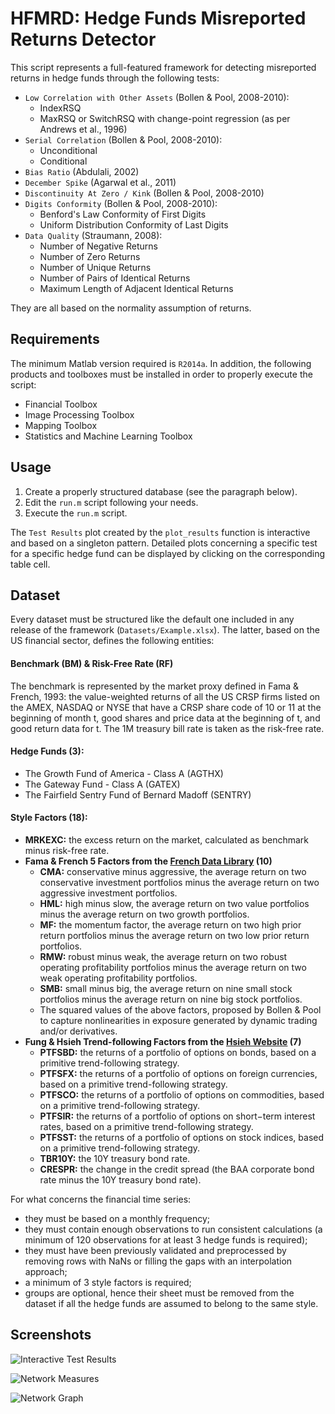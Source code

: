 # HFMRD: Hedge Funds Misreported Returns Detector

This script represents a full-featured framework for detecting misreported returns in hedge funds through the following tests:

* `Low Correlation with Other Assets` (Bollen & Pool, 2008-2010):
  * IndexRSQ
  * MaxRSQ or SwitchRSQ with change-point regression (as per Andrews et al., 1996)
* `Serial Correlation` (Bollen & Pool, 2008-2010):
  * Unconditional
  * Conditional
* `Bias Ratio` (Abdulali, 2002)
* `December Spike` (Agarwal et al., 2011)
* `Discontinuity At Zero / Kink` (Bollen & Pool, 2008-2010)
* `Digits Conformity` (Bollen & Pool, 2008-2010):
  * Benford's Law Conformity of First Digits
  * Uniform Distribution Conformity of Last Digits
* `Data Quality` (Straumann, 2008):
  * Number of Negative Returns
  * Number of Zero Returns
  * Number of Unique Returns
  * Number of Pairs of Identical Returns
  * Maximum Length of Adjacent Identical Returns
  
They are all based on the normality assumption of returns.

## Requirements

The minimum Matlab version required is `R2014a`. In addition, the following products and toolboxes must be installed in order to properly execute the script:

* Financial Toolbox
* Image Processing Toolbox
* Mapping Toolbox
* Statistics and Machine Learning Toolbox

## Usage

1. Create a properly structured database (see the paragraph below).
1. Edit the `run.m` script following your needs.
1. Execute the `run.m` script.

The `Test Results` plot created by the `plot_results` function is interactive and based on a singleton pattern. Detailed plots concerning a specific test for a specific hedge fund can be displayed by clicking on the corresponding table cell.

## Dataset

Every dataset must be structured like the default one included in any release of the framework (`Datasets/Example.xlsx`). The latter, based on the US financial sector, defines the following entities:

#### Benchmark (BM) & Risk-Free Rate (RF)

The benchmark is represented by the market proxy defined in Fama & French, 1993: the value-weighted returns of all the US CRSP firms listed on the AMEX, NASDAQ or NYSE that have a CRSP share code of 10 or 11 at the beginning of month t, good shares and price data at the beginning of t, and good return data for t. The 1M treasury bill rate is taken as the risk-free rate.

#### Hedge Funds (3):
* The Growth Fund of America - Class A (AGTHX)
* The Gateway Fund - Class A (GATEX)
* The Fairfield Sentry Fund of  Bernard Madoff (SENTRY)
		
#### Style Factors (18):
* **MRKEXC:** the excess return on the market, calculated as benchmark minus risk-free rate.
* **Fama & French 5 Factors from the [French Data Library](http://mba.tuck.dartmouth.edu/pages/faculty/ken.french/data_library.html) (10)**
  * **CMA:** conservative minus aggressive, the average return on two conservative investment portfolios minus the average return on two aggressive investment portfolios.
  * **HML:** high minus slow, the average return on two value portfolios minus the average return on two growth portfolios.
  * **MF:** the momentum factor, the average return on two high prior return portfolios minus the average return on two low prior return portfolios.
  * **RMW:** robust minus weak, the average return on two robust operating profitability portfolios minus the average return on two weak operating profitability portfolios.
  * **SMB:** small minus big, the average return on nine small stock portfolios minus the average return on nine big stock portfolios.
  * The squared values of the above factors, proposed by Bollen & Pool to capture nonlinearities in exposure generated by dynamic trading and/or derivatives.
* **Fung & Hsieh Trend-following Factors from the [Hsieh Website](https://faculty.fuqua.duke.edu/~dah7/HFData.htm) (7)**
  * **PTFSBD:** the returns of a portfolio of options on bonds, based on a primitive trend-following strategy.
  * **PTFSFX:** the returns of a portfolio of options on foreign currencies, based on a primitive trend-following strategy.
  * **PTFSCO:** the returns of a portfolio of options on commodities, based on a primitive trend-following strategy.
  * **PTFSIR:** the returns of a portfolio of options on short−term interest rates, based on a primitive trend-following strategy.
  * **PTFSST:** the returns of a portfolio of options on stock indices, based on a primitive trend-following strategy.
  * **TBR10Y:** the 10Y treasury bond rate.
  * **CRESPR:** the change in the credit spread (the BAA corporate bond rate minus the 10Y treasury bond rate).

For what concerns the financial time series:
* they must be based on a monthly frequency;
* they must contain enough observations to run consistent calculations (a minimum of 120 observations for at least 3 hedge funds is required);
* they must have been previously validated and preprocessed by removing rows with NaNs or filling the gaps with an interpolation approach;
* a minimum of 3 style factors is required;
* groups are optional, hence their sheet must be removed from the dataset if all the hedge funds are assumed to belong to the same style.

## Screenshots

![Interactive Test Results](https://i.imgur.com/U542D7v.png)

![Network Measures](https://i.imgur.com/NuSHgBO.png)

![Network Graph](https://i.imgur.com/fpEVHPf.png)

